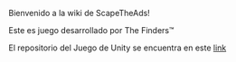 Bienvenido a la wiki de ScapeTheAds!

Este es juego desarrollado por The Finders™

El repositorio del Juego de Unity se encuentra en este [link](https://github.com/DanielS-source/ScapeTheAdsGame)